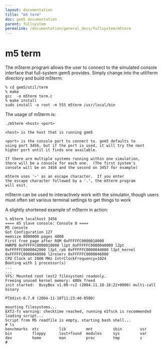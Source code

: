 ```yaml
---
layout: documentation
title: "m5 term"
doc: gem5 documentation
parent: fullsystem
permalink: /documentation/general_docs/fullsystem/m5term
---
```

# m5 term
The m5term program allows the user to connect to the simulated console interface that full-system gem5 provides. Simply change into the util/term directory and build m5term:
```
% cd gem5/util/term
% make
gcc  -o m5term term.c
% make install
sudo install -o root -m 555 m5term /usr/local/bin
```
The usage of m5term is:
```
./m5term <host> <port>
```
	<host> is the host that is running gem5

	<port> is the console port to connect to. gem5 defaults to
	using port 3456, but if the port is used, it will try the next
	higher port until it finds one available.

	If there are multiple systems running within one simulation,
	there will be a console for each one.  (The first system's
	console will be on 3456 and the second on 3457 for example)

	m5term uses '~' as an escape character.  If you enter
	the escape character followed by a '.', the m5term program
	will exit.

m5term can be used to interactively work with the simulator, though users must often set various terminal settings to get things to work

A slightly shortened example of m5term in action:

	% m5term localhost 3456
	==== m5 slave console: Console 0 ====
	M5 console
	Got Configuration 127
	memsize 8000000 pages 4000
	First free page after ROM 0xFFFFFC0000018000
	HWRPB 0xFFFFFC0000018000 l1pt 0xFFFFFC0000040000 l2pt 0xFFFFFC0000042000 l3pt_rpb 0xFFFFFC0000044000 l3pt_kernel 0xFFFFFC0000048000 l2reserv 0xFFFFFC0000046000
	CPU Clock at 2000 MHz IntrClockFrequency=1024
	Booting with 1 processor(s)
	...
	...
	VFS: Mounted root (ext2 filesystem) readonly.
	Freeing unused kernel memory: 480k freed
	init started:  BusyBox v1.00-rc2 (2004.11.18-16:22+0000) multi-call binary

	PTXdist-0.7.0 (2004-11-18T11:23:40-0500)

	mounting filesystems...
	EXT2-fs warning: checktime reached, running e2fsck is recommended
	loading script...
	Script from M5 readfile is empty, starting bash shell...
	# ls
	benchmarks  etc         lib         mnt         sbin        usr
	bin         floppy      lost+found  modules     sys         var
	dev         home        man         proc        tmp         z
	#
